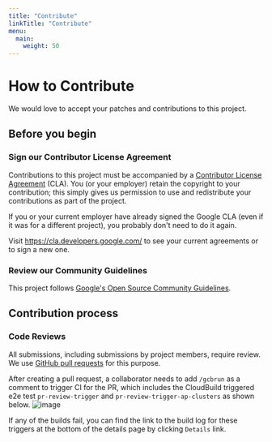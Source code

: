 ```yaml
---
title: "Contribute"
linkTitle: "Contribute"
menu:
  main:
    weight: 50
---
```

# How to Contribute

We would love to accept your patches and contributions to this project.

## Before you begin

### Sign our Contributor License Agreement

Contributions to this project must be accompanied by a
[Contributor License Agreement](https://cla.developers.google.com/about) (CLA).
You (or your employer) retain the copyright to your contribution; this simply
gives us permission to use and redistribute your contributions as part of the
project.

If you or your current employer have already signed the Google CLA (even if it
was for a different project), you probably don't need to do it again.

Visit <https://cla.developers.google.com/> to see your current agreements or to
sign a new one.

### Review our Community Guidelines

This project follows [Google's Open Source Community
Guidelines](https://opensource.google/conduct/).

## Contribution process

### Code Reviews

All submissions, including submissions by project members, require review. We 
use [GitHub pull requests](https://docs.github.com/articles/about-pull-requests)
for this purpose.

After creating a pull request, a collaborator needs to add `/gcbrun` as a comment
to trigger CI for the PR, which includes the CloudBuild triggered e2e test
`pr-review-trigger` and `pr-review-trigger-ap-clusters` as shown below. 
![image](/images/github-ci.png)

If any of the builds fail, you can find the link to the build log for these triggers at
the bottom of the details page by clicking `Details` link. 

